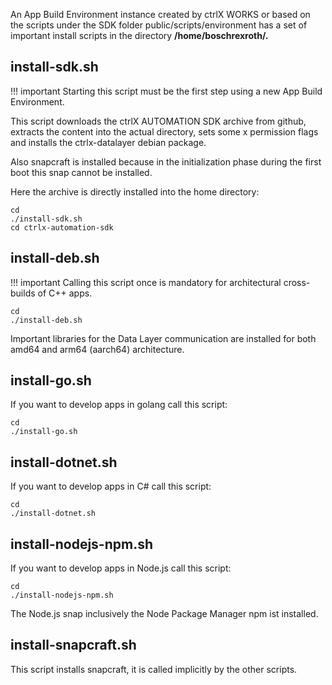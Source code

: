 An App Build Environment instance created by ctrlX WORKS or based on the scripts under the SDK folder public/scripts/environment has a set of important install scripts in the directory __/home/boschrexroth/.__

## install-sdk.sh

!!! important
    Starting this script must be the first step using a new App Build Environment. 

This script downloads the ctrlX AUTOMATION SDK archive from github, extracts the content into the actual directory, sets some x permission flags and installs the ctrlx-datalayer debian package.

Also snapcraft is installed because in the initialization phase during the first boot this snap cannot be installed.

Here the archive is directly installed into the home directory:

    cd 
    ./install-sdk.sh
    cd ctrlx-automation-sdk

## install-deb.sh

!!! important
    Calling this script once is mandatory for architectural cross-builds of C++ apps.

    cd
    ./install-deb.sh
    
Important libraries for the Data Layer communication are installed for both amd64 and arm64 (aarch64) architecture.

## install-go.sh

If you want to develop apps in golang call this script:

    cd
    ./install-go.sh

## install-dotnet.sh

If you want to develop apps in C# call this script:

    cd
    ./install-dotnet.sh

## install-nodejs-npm.sh

If you want to develop apps in Node.js call this script:

    cd
    ./install-nodejs-npm.sh

The Node.js snap inclusively the Node Package Manager npm ist installed.

## install-snapcraft.sh

This script installs snapcraft, it is called implicitly by the other scripts.
